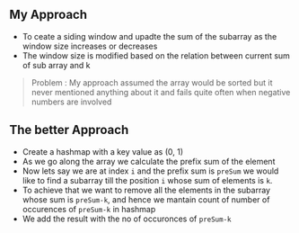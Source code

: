 ## My Approach

- To ceate a siding window and upadte the sum of the subarray as the window size increases or decreases
- The window size is modified based on the relation between current sum of sub array and k 

> Problem : My approach assumed the array would be sorted but it never mentioned anything about it and fails quite often when negative numbers are involved


## The better Approach

- Create a hashmap with a key value as (0, 1)
- As we go along the array we calculate the prefix sum of the element
- Now lets say we are at index `i` and the prefix sum is `preSum` we would like to find a subarray till the position `i` whose sum of elements is `k`.
- To achieve that we want to remove all the elements in the subarray whose sum is `preSum-k`, and hence we mantain count of number of occurences of `preSum-k` in hashmap
- We add the result with the no of occuronces of `preSum-k` 
